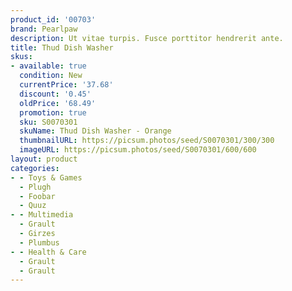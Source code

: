 ```yaml
---
product_id: '00703'
brand: Pearlpaw
description: Ut vitae turpis. Fusce porttitor hendrerit ante.
title: Thud Dish Washer
skus:
- available: true
  condition: New
  currentPrice: '37.68'
  discount: '0.45'
  oldPrice: '68.49'
  promotion: true
  sku: S0070301
  skuName: Thud Dish Washer - Orange
  thumbnailURL: https://picsum.photos/seed/S0070301/300/300
  imageURL: https://picsum.photos/seed/S0070301/600/600
layout: product
categories:
- - Toys & Games
  - Plugh
  - Foobar
  - Quuz
- - Multimedia
  - Grault
  - Girzes
  - Plumbus
- - Health & Care
  - Grault
  - Grault
---
```

